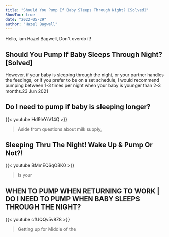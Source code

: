 ```yaml
---
title: "Should You Pump If Baby Sleeps Through Night? [Solved]"
ShowToc: true 
date: "2022-05-29"
author: "Hazel Bagwell" 
---
```


Hello, iam Hazel Bagwell, Don’t overdo it!
## Should You Pump If Baby Sleeps Through Night? [Solved]
However, if your baby is sleeping through the night, or your partner handles the feedings, or if you prefer to be on a set schedule, I would recommend pumping between 1-3 times per night when your baby is younger than 2-3 months.23 Jun 2021

## Do I need to pump if baby is sleeping longer?
{{< youtube Hd9IeYrV14Q >}}
>Aside from questions about milk supply, 

## Sleeping Thru The Night! Wake Up & Pump Or Not?!
{{< youtube BMmEQSqOBK0 >}}
>Is your 

## WHEN TO PUMP WHEN RETURNING TO WORK | DO I NEED TO PUMP WHEN BABY SLEEPS THROUGH THE NIGHT?
{{< youtube cfUQQv5v8Z8 >}}
>Getting up for Middle of the 

